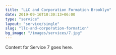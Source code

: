```yaml
---
title: "LLC and Corporation Formation Brooklyn"
date: 2019-09-16T10:30:13+06:00
type: "service"
layout: "service/single"
slug: "llc-and-corporation-formation"
bg_image: "/images/services/7.jpg"
---
```



Content for Service 7 goes here.
